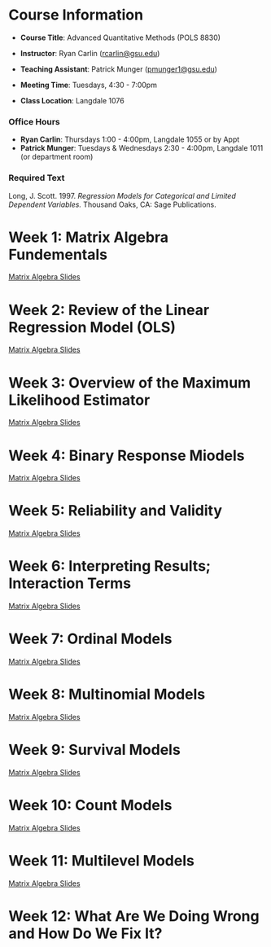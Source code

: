 # Course Information

- **Course Title**: Advanced Quantitative Methods (POLS 8830)

- **Instructor**: Ryan Carlin (rcarlin@gsu.edu)

- **Teaching Assistant**: Patrick Munger (pmunger1@gsu.edu)

- **Meeting Time**: Tuesdays, 4:30 - 7:00pm

- **Class Location**: Langdale 1076

### Office Hours

- **Ryan Carlin**: Thursdays 1:00 - 4:00pm, Langdale 1055 or by Appt
- **Patrick Munger**: Tuesdays & Wednesdays 2:30 - 4:00pm, Langdale 1011 (or department room)

### Required Text 

Long, J. Scott. 1997. *Regression Models for Categorical and Limited Dependent Variables.* Thousand
Oaks, CA: Sage Publications.

# Week 1: Matrix Algebra Fundementals 

[Matrix Algebra Slides](../8830_slides/01Matrix.pdf)

# Week 2: Review of the Linear Regression Model (OLS)

[Matrix Algebra Slides](../8830_slides/02OLS.pdf)

# Week 3: Overview of the Maximum Likelihood Estimator 

[Matrix Algebra Slides](../8830_slides/03MLE.pdf)

# Week 4: Binary Response Miodels

[Matrix Algebra Slides](../8830_slides/05Logit.pdf)

# Week 5:  Reliability and Validity

[Matrix Algebra Slides](../8830_slides/04Measurement.pdf)

# Week 6: Interpreting Results; Interaction Terms

[Matrix Algebra Slides](../8830_slides/06Substantive.pdf)

# Week 7: Ordinal Models

[Matrix Algebra Slides](../8830_slides/07Ordinal.pdf)

# Week 8: Multinomial Models

[Matrix Algebra Slides](../8830_slides/08multinomial.pdf)

# Week 9: Survival Models

[Matrix Algebra Slides](../8830_slides/10Duration.pdf)

# Week 10:  Count Models

[Matrix Algebra Slides](../8830_slides/10Count.pdf)

# Week 11: Multilevel Models 

[Matrix Algebra Slides](docs/8830_slides/11Multilevel.pdf)

# Week 12: What Are We Doing Wrong and How Do We Fix It?

